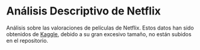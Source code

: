# Análisis Descriptivo de Netflix
Análisis sobre las valoraciones de películas de Netflix. Estos datos han sido obtenidos de [Kaggle](https://www.kaggle.com/netflix-inc/netflix-prize-data), debido a su gran excesivo tamaño, no están subidos en el repositorio.
